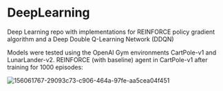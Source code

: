 # DeepLearning
Deep Learning repo with implementations for REINFORCE policy gradient algorithm and a Deep Double Q-Learning Network (DDQN)

Models were tested using the OpenAI Gym environments CartPole-v1 and LunarLander-v2.
REINFORCE (with baseline) agent in CartPole-v1 after training for 1000 episodes:

![156061767-29093c73-c906-464a-97fe-aa5cea04f451](https://user-images.githubusercontent.com/37211050/156062349-6de493c5-4bcb-4a2f-93a1-d1d743a1d49b.gif)
